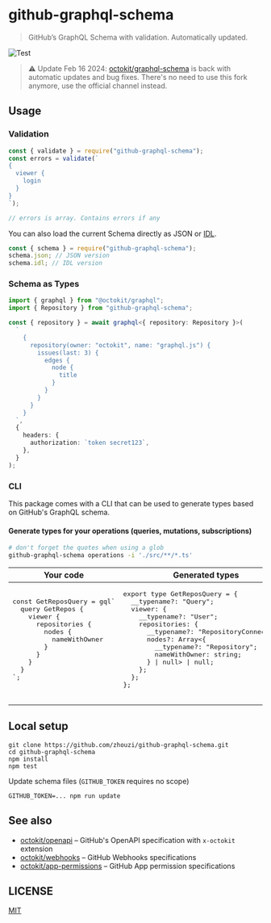# github-graphql-schema

> GitHub’s GraphQL Schema with validation. Automatically updated.

![Test](https://github.com/zhouzi/github-graphql-schema/workflows/Test/badge.svg)

> ⚠️ Update Feb 16 2024: [octokit/graphql-schema](https://github.com/octokit/graphql-schema) is back with automatic updates and bug fixes. There's no need to use this fork anymore, use the official channel instead.

## Usage

### Validation

```js
const { validate } = require("github-graphql-schema");
const errors = validate(`
{
  viewer {
    login
  }
}
`);

// errors is array. Contains errors if any
```

You can also load the current Schema directly as JSON or [IDL](https://en.wikipedia.org/wiki/Interface_description_language).

```js
const { schema } = require("github-graphql-schema");
schema.json; // JSON version
schema.idl; // IDL version
```

### Schema as Types

```ts
import { graphql } from "@octokit/graphql";
import { Repository } from "github-graphql-schema";

const { repository } = await graphql<{ repository: Repository }>(
  `
    {
      repository(owner: "octokit", name: "graphql.js") {
        issues(last: 3) {
          edges {
            node {
              title
            }
          }
        }
      }
    }
  `,
  {
    headers: {
      authorization: `token secret123`,
    },
  }
);
```

### CLI

This package comes with a CLI that can be used to generate types based on GitHub's GraphQL schema.

#### Generate types for your operations (queries, mutations, subscriptions)

```sh
# don't forget the quotes when using a glob
github-graphql-schema operations -i './src/**/*.ts'
```

<table>
  <thead>
    <tr>
      <th>Your code</th>
      <th>Generated types</th>
    </tr>
  </thead>
  <tbody>
    <tr>
      <td>
        <pre>
const GetReposQuery = gql`
  query GetRepos {
    viewer {
      repositories {
        nodes {
          nameWithOwner
        }
      }
    }
  }
`;
        </pre>
      </td>
      <td>
        <pre>
export type GetReposQuery = {
  __typename?: "Query";
  viewer: {
    __typename?: "User";
    repositories: {
      __typename?: "RepositoryConnection";
      nodes?: Array<{
        __typename?: "Repository";
        nameWithOwner: string;
      } | null> | null;
    };
  };
};
        </pre>
      </td>
    </tr>
  </tbody>
</table>

## Local setup

```
git clone https://github.com/zhouzi/github-graphql-schema.git
cd github-graphql-schema
npm install
npm test
```

Update schema files (`GITHUB_TOKEN` requires no scope)

```
GITHUB_TOKEN=... npm run update
```

## See also

- [octokit/openapi](https://github.com/octokit/openapi) – GitHub's OpenAPI specification with `x-octokit` extension
- [octokit/webhooks](https://github.com/octokit/webhooks) – GitHub Webhooks specifications
- [octokit/app-permissions](https://github.com/octokit/app-permissions) – GitHub App permission specifications

## LICENSE

[MIT](LICENSE.md)
